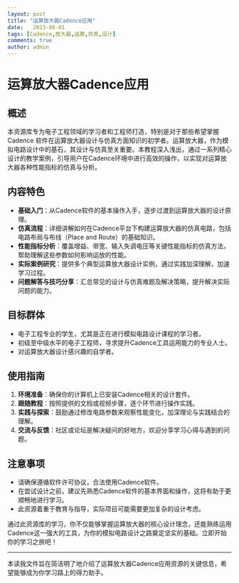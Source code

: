 ```yaml
---
layout: post
title: "运算放大器Cadence应用"
date:   2023-06-01
tags: [Cadence,放大器,运算,仿真,设计]
comments: true
author: admin
---
```

# 运算放大器Cadence应用

## 概述

本资源库专为电子工程领域的学习者和工程师打造，特别是对于那些希望掌握 Cadence 软件在运算放大器设计与仿真方面知识的初学者。运算放大器，作为模拟电路设计中的基石，其设计与仿真至关重要。本教程深入浅出，通过一系列精心设计的教学案例，引导用户在Cadence环境中进行高效的操作，以实现对运算放大器各种性能指标的仿真与分析。

## 内容特色

- **基础入门**：从Cadence软件的基本操作入手，逐步过渡到运算放大器的设计原理。
- **仿真流程**：详细讲解如何在Cadence平台下构建运算放大器的仿真电路，包括电路布局与布线（Place and Route）的基础知识。
- **性能指标分析**：覆盖增益、带宽、输入失调电压等关键性能指标的仿真方法，帮助理解这些参数如何影响运放的性能。
- **实际案例研究**：提供多个典型运算放大器设计实例，通过实践加深理解，加速学习过程。
- **问题解答与技巧分享**：汇总常见的设计与仿真难题及解决策略，提升解决实际问题的能力。

## 目标群体

- 电子工程专业的学生，尤其是正在进行模拟电路设计课程的学习者。
- 初级至中级水平的电子工程师，寻求提升Cadence工具运用能力的专业人士。
- 对运算放大器设计感兴趣的自学者。

## 使用指南

1. **环境准备**：确保你的计算机上已安装Cadence相关的设计套件。
2. **跟随教程**：按照提供的文档或视频步骤，逐个环节进行操作实践。
3. **实践与探索**：鼓励通过修改电路参数来观察性能变化，加深理论与实践结合的理解。
4. **交流与反馈**：社区或论坛是解决疑问的好地方，欢迎分享学习心得与遇到的问题。

## 注意事项

- 请确保遵循软件许可协议，合法使用Cadence软件。
- 在尝试设计之前，建议先熟悉Cadence软件的基本界面和操作，这将有助于更顺畅地进行学习。
- 此资源着重于教育与指导，实际项目可能需要更加复杂的设计考虑。

通过此资源库的学习，你不仅能够掌握运算放大器的核心设计理念，还能熟练运用Cadence这一强大的工具，为你的模拟电路设计之路奠定坚实的基础。立即开始你的学习之旅吧！

---

本读我文件旨在简洁明了地介绍了运算放大器Cadence应用资源的关键信息，希望能够成为你学习路上的得力助手。
